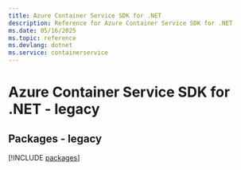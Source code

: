 ```yaml
---
title: Azure Container Service SDK for .NET
description: Reference for Azure Container Service SDK for .NET
ms.date: 05/16/2025
ms.topic: reference
ms.devlang: dotnet
ms.service: containerservice
---
```

# Azure Container Service SDK for .NET - legacy
## Packages - legacy
[!INCLUDE [packages](container-service-index.md)]